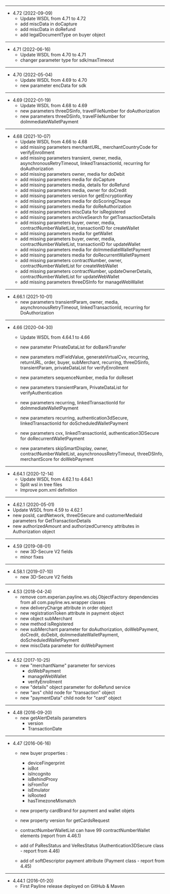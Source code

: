 ----------------------------------------

* 4.72 (2022-09-09)
  * Update WSDL from 4.71 to 4.72
  * add miscData in doCapture
  * add miscData in doRefund
  * add legalDocumentType on buyer object

----------------------------------------

* 4.71 (2022-06-16)
  * Update WSDL from 4.70 to 4.71
  * changer parameter type for sdk/maxTimeout

----------------------------------------

* 4.70 (2022-05-04)
  * Update WSDL from 4.69 to 4.70
  * new parameter encData for sdk

----------------------------------------

* 4.69 (2022-01-19)
  * Update WSDL from 4.68 to 4.69
  * new parameters threeDSinfo, travelFileNumber for doAuthorization
  * new parameters threeDSinfo, travelFileNumber for doImmediateWalletPayment

----------------------------------------

* 4.68 (2021-10-07)
  * Update WSDL from 4.66 to 4.68
  * add missing parameters merchantURL, merchantCountryCode for verifyEnrollment
  * add missing parameters transient, owner, media, asynchronousRetryTimeout, linkedTransactionId, recurring for doAuthorization
  * add missing parameters owner, media for doDebit
  * add missing parameters media for doCapture
  * add missing parameters media, details for doRefund
  * add missing parameters media, owner for doCredit
  * add missing parameters version for getEncryptionKey
  * add missing parameters media for doScoringCheque
  * add missing parameters media for doReAuthorization
  * add missing parameters  miscData for isRegistered
  * add missing parameters archiveSearch for getTransactionDetails
  * add missing parameters buyer, owner, media, contractNumberWalletList, transactionID for createWallet
  * add missing parameters media for getWallet
  * add missing parameters  buyer, owner, media, contractNumberWalletList, transactionID for updateWallet
  * add missing parameters media for doImmediateWalletPayment
  * add missing parameters media for doRecurrentWalletPayment
  * add missing parameters contractNumber, owner, contractNumberWalletList for createWebWallet
  * add missing parameters contractNumber, updateOwnerDetails, contractNumberWalletList for updateWebWallet
  * add missing parameters threeDSInfo for manageWebWallet

----------------------------------------

* 4.66.1 (2021-10-01)
  * new parameters transientParam, owner, media, asynchronousRetryTimeout, linkedTransactionId, recurring for DoAuthorization

----------------------------------------

* 4.66 (2020-04-30)
  * Update WSDL from 4.64.1 to 4.66
  * new parameter PrivateDataList for doBankTransfer
  * new parameters mdFieldValue, generateVirtualCvx, recurring, returnURL, order, buyer, subMerchant, recurring, threeDSinfo, transientParam, privateDataList for verifyEnrollment
  * new parameters sequenceNumber, media for doReset
  * new parameters transientParam, PrivateDataList for verifyAuthentication

  * new parameters recurring, linkedTransactionId for doImmediateWalletPayment
  * new parameters recurring, authentication3dSecure, linkedTransactionId for doScheduledWalletPayment
  * new parameters cvx, linkedTransactionId, authentication3DSecure for doRecurrentWalletPayment
  * new parameters skipSmartDisplay, owner, contractNumberWalletList, asynchronousRetryTimeout, threeDSInfo, merchantScore for doWebPayment

----------------------------------------

* 4.64.1 (2020-12-14)
  * Update WSDL from 4.62.1 to 4.64.1
  * Split wsl in tree files
  * Improve pom.xml definition

----------------------------------------

* 4.62.1 (2020-05-01)
 * Update WSDL from 4.59 to 4.62.1
 * new posId, cardNetwork, threeDSecure and customerMediaId parameters for GetTransactionDetails 
 * new authorizedAmount and authorizedCurrency attributes in Authorization object
 
----------------------------------------

* 4.59 (2019-08-01)
  * new 3D-Secure V2 fields
  * minor fixes
    
---------------------------------------- 
* 4.58.1 (2019-07-10)
  * new 3D-Secure V2 fields
    
---------------------------------------- 
* 4.53 (2018-04-24)
  * remove com.experian.payline.ws.obj.ObjectFactory dependencies from all com.payline.ws.wrapper classes
  * new deliveryCharge attribute in order object
  * new registrationToken attribute in payment object
  * new object subMerchant
  * new method isRegistered
  * new subMerchant parameter for doAuthorization, doWebPayment, doCredit, doDebit, doImmediateWalletPayment, doScheduledWalletPayment
  * new miscData parameter for doWebPayment
  
---------------------------------------- 

* 4.52 (2017-10-25)
  * new "merchantName" parameter for services
  	- doWebPayment
  	- manageWebWallet
  	- verifyEnrollment
  * new "details" object parameter for doRefund service
  * new "avs" child node for "transaction" object
  * new "paymentData" child node for "card" object

----------------------------------------

* 4.48 (2016-09-20)
  * new getAlertDetails parameters
  	- version
  	- TransactionDate	

----------------------------------------

* 4.47 (2016-06-16)
  * new buyer properties :
  	- deviceFingerprint
  	- isBot
  	- isIncognito
  	- isBehindProxy
  	- isFromTor
  	- isEmulator
  	- isRooted
  	- hasTimezoneMismatch
  * new property cardBrand for payment and wallet objets
  * new property version for getCardsRequest
  
  * contractNumberWalletList can have 99 contractNumberWallet elements (report from 4.46.1)
  * add of PaResStatus and VeResStatus (Authentication3DSecure class - report from 4.46) 
  * add of softDescriptor payment attribute (Payment class - report from 4.45)
  
----------------------------------------

* 4.44.1 (2016-01-20)
  * First Payline release deployed on GitHub & Maven
